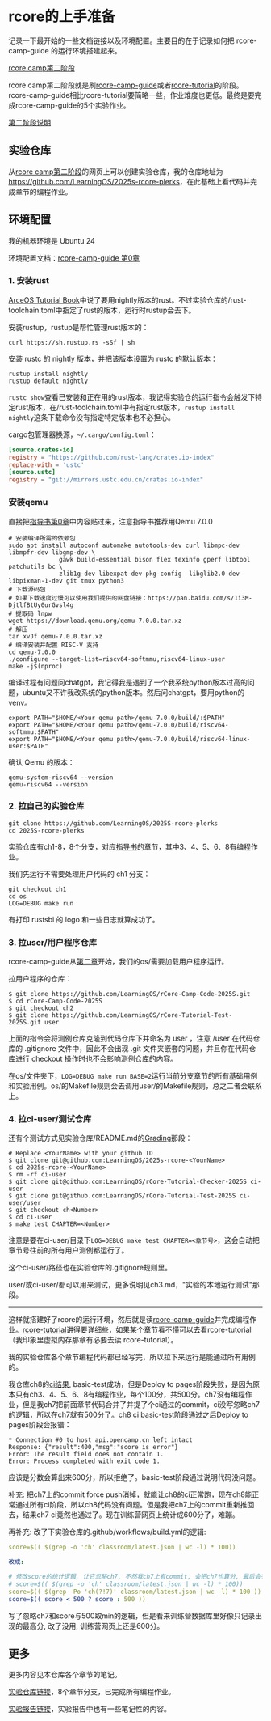 # rcore的上手准备
记录一下最开始的一些文档链接以及环境配置。主要目的在于记录如何把 rcore-camp-guide 的运行环境搭建起来。

[rcore camp第二阶段](https://opencamp.cn/os2edu/camp/2025spring/stage/2)

rcore camp第二阶段就是刷[rcore-camp-guide](https://learningos.cn/rCore-Camp-Guide-2025S/0setup-devel-env.html)或者[rcore-tutorial](https://rcore-os.cn/rCore-Tutorial-Book-v3/)的阶段。rcore-camp-guide相比rcore-tutorial要简略一些，作业难度也更低。最终是要完成rcore-camp-guide的5个实验作业。

[第二阶段说明](https://github.com/LearningOS/rust-based-os-comp2025/blob/main/2025-spring-scheduling-2.md)

## 实验仓库
从[rcore camp第二阶段](https://opencamp.cn/os2edu/camp/2025spring/stage/2)的网页上可以创建实验仓库，我的仓库地址为<https://github.com/LearningOS/2025s-rcore-plerks>，在此基础上看代码并完成章节的编程作业。

## 环境配置
我的机器环境是 Ubuntu 24

环境配置文档：[rcore-camp-guide 第0章](https://learningos.cn/rCore-Camp-Guide-2025S/0setup-devel-env.html)

### 1. 安装rust
[ArceOS Tutorial Book](https://rcore-os.cn/arceos-tutorial-book/ch01-02.html)中说了要用nightly版本的rust。不过实验仓库的/rust-toolchain.toml中指定了rust的版本，运行时rustup会去下。

安装rustup，rustup是帮忙管理rust版本的：
```shell
curl https://sh.rustup.rs -sSf | sh
```

安装 rustc 的 nightly 版本，并把该版本设置为 rustc 的默认版本：

```shell
rustup install nightly
rustup default nightly
```

`rustc show`查看已安装和正在用的rust版本，我记得实验仓的运行指令会触发下特定rust版本，在/rust-toolchain.toml中有指定rust版本，`rustup install nightly`这条下载命令没有指定特定版本也不必担心。

cargo包管理器换源，`~/.cargo/config.toml`：
```toml
[source.crates-io]
registry = "https://github.com/rust-lang/crates.io-index"
replace-with = 'ustc'
[source.ustc]
registry = "git://mirrors.ustc.edu.cn/crates.io-index"
```

### 安装qemu
直接把[指导书第0章](https://learningos.cn/rCore-Camp-Guide-2025S/0setup-devel-env.html)中内容贴过来，注意指导书推荐用Qemu 7.0.0

```shell
# 安装编译所需的依赖包
sudo apt install autoconf automake autotools-dev curl libmpc-dev libmpfr-dev libgmp-dev \
              gawk build-essential bison flex texinfo gperf libtool patchutils bc \
              zlib1g-dev libexpat-dev pkg-config  libglib2.0-dev libpixman-1-dev git tmux python3
# 下载源码包
# 如果下载速度过慢可以使用我们提供的网盘链接：https://pan.baidu.com/s/1i3M-DjtlfBtUy0urGvsl4g
# 提取码 lnpw
wget https://download.qemu.org/qemu-7.0.0.tar.xz
# 解压
tar xvJf qemu-7.0.0.tar.xz
# 编译安装并配置 RISC-V 支持
cd qemu-7.0.0
./configure --target-list=riscv64-softmmu,riscv64-linux-user
make -j$(nproc)
```
编译过程有问题问chatgpt，我记得我是遇到了一个我系统python版本过高的问题，ubuntu又不许我改系统的python版本。然后问chatgpt，要用python的venv。

```shell
export PATH="$HOME/<Your qemu path>/qemu-7.0.0/build/:$PATH"
export PATH="$HOME/<Your qemu path>/qemu-7.0.0/build/riscv64-softmmu:$PATH"
export PATH="$HOME/<Your qemu path>/qemu-7.0.0/build/riscv64-linux-user:$PATH"
```

确认 Qemu 的版本：

```shell
qemu-system-riscv64 --version
qemu-riscv64 --version
```

### 2. 拉自己的实验仓库
```shell
git clone https://github.com/LearningOS/2025S-rcore-plerks
cd 2025S-rcore-plerks
```
实验仓库有ch1-8，8个分支，对应[指导书](https://learningos.cn/rCore-Camp-Guide-2025S/chapter1/index.html)的章节，其中3、4、5、6、8有编程作业。

我们先运行不需要处理用户代码的 ch1 分支：
```shell
git checkout ch1
cd os
LOG=DEBUG make run
```
有打印 rustsbi 的 logo 和一些日志就算成功了。

### 3. 拉user/用户程序仓库
rcore-camp-guide从[第二章](https://learningos.cn/rCore-Camp-Guide-2025S/chapter2/0intro.html#id3)开始，我们的os/需要加载用户程序运行。

拉用户程序的仓库：
```shell
$ git clone https://github.com/LearningOS/rCore-Camp-Code-2025S.git
$ cd rCore-Camp-Code-2025S
$ git checkout ch2
$ git clone https://github.com/LearningOS/rCore-Tutorial-Test-2025S.git user
```
上面的指令会将测例仓库克隆到代码仓库下并命名为 user ，注意 /user 在代码仓库的 .gitignore 文件中，因此不会出现 .git 文件夹嵌套的问题，并且你在代码仓库进行 checkout 操作时也不会影响测例仓库的内容。

在os/文件夹下，`LOG=DEBUG make run BASE=2`运行当前分支章节的所有基础用例和实验用例。os/的Makefile规则会去调用user/的Makefile规则，总之二者会联系上。

### 4. 拉ci-user/测试仓库
还有个测试方式见实验仓库/README.md的[Grading](https://github.com/LearningOS/2025s-rcore-plerks?tab=readme-ov-file#grading)那段：

```shell
# Replace <YourName> with your github ID 
$ git clone git@github.com:LearningOS/2025s-rcore-<YourName>
$ cd 2025s-rcore-<YourName>
$ rm -rf ci-user
$ git clone git@github.com:LearningOS/rCore-Tutorial-Checker-2025S ci-user
$ git clone git@github.com:LearningOS/rCore-Tutorial-Test-2025S ci-user/user
$ git checkout ch<Number>
$ cd ci-user
$ make test CHAPTER=<Number>
```
注意是要在ci-user/目录下`LOG=DEBUG make test CHAPTER=<章节号>`，这会自动把章节号往前的所有用户测例都运行了。

这个ci-user/路径也在实验仓库的.gitignore规则里。

user/或ci-user/都可以用来测试，更多说明见ch3.md，"实验的本地运行测试"那段。

---

这样就搭建好了rcore的运行环境，然后就是读[rcore-camp-guide](https://learningos.cn/rCore-Camp-Guide-2025S/chapter1/index.html)并完成编程作业。[rcore-tutorial](https://rcore-os.cn/rCore-Tutorial-Book-v3/)讲得要详细些，如果某个章节看不懂可以去看rcore-tutorial（我印象里虚拟内存那章有必要去读 rcore-tutorial）。

我的实验仓库各个章节编程代码都已经写完，所以拉下来运行是能通过所有用例的。

我仓库ch8的[ci结果](https://github.com/LearningOS/2025s-rcore-plerks/actions), basic-test成功，但是Deploy to pages阶段失败，是因为原本只有ch3、4、5、6、8有编程作业，每个100分，共500分。ch7没有编程作业，但是我ch7把前面章节代码合并了并提了个ci通过的commit，ci没写忽略ch7的逻辑，所以在ch7就有500分了。ch8 ci basic-test阶段通过之后Deploy to pages阶段会报错：
```shell
* Connection #0 to host api.opencamp.cn left intact
Response: {"result":400,"msg":"score is error"}
Error: The result field does not contain 1.
Error: Process completed with exit code 1.
```
应该是分数会算出来600分，所以拒绝了。basic-test阶段通过说明代码没问题。

补充: 把ch7上的commit force push消掉，就能让ch8的ci正常跑，现在ch8能正常通过所有ci阶段，所以ch8代码没有问题。但是我把ch7上的commit重新推回去，结果ch7 ci竟然也通过了。现在训练营网页上统计成600分了，难蹦。

再补充: 改了下实验仓库的.github/workflows/build.yml的逻辑:
```yaml
score=$(( $(grep -o 'ch' classroom/latest.json | wc -l) * 100))

改成:

# 修改score的统计逻辑, 让它忽略ch7, 不然我ch7上有commit, 会把ch7也算分, 最后会有600分
# score=$(( $(grep -o 'ch' classroom/latest.json | wc -l) * 100))
score=$(( $(grep -Po 'ch(?!7)' classroom/latest.json | wc -l) * 100 ))
score=$(( score < 500 ? score : 500 ))
```
写了忽略ch7和score与500取min的逻辑，但是看来训练营数据库里好像只记录出现的最高分, 改了没用, 训练营网页上还是600分。

## 更多

更多内容见本仓库各个章节的笔记。

[实验仓库链接](https://github.com/LearningOS/2025s-rcore-plerks)，8个章节分支，已完成所有编程作业。

[实验报告链接](https://github.com/LearningOS/2025s-rcore-plerks/tree/ch8/reports)，实验报告中也有一些笔记性的内容。